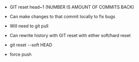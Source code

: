 * GIT reset head~1 (NUMBER IS AMOUNT OF COMMITS BACK)
* Can make changes to that commit locally to fix bugs
* Will need to git pull

* Can rewrite history with GIT reset with either soft/hard reset
* git reset --soft HEAD


* force push